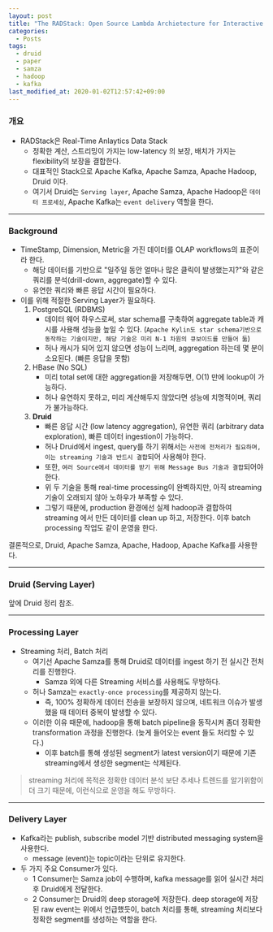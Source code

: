 ```yaml
---
layout: post
title: "The RADStack: Open Source Lambda Archietecture for Interactive Analystics"
categories:
  - Posts
tags:
  - druid
  - paper
  - samza
  - hadoop
  - kafka
last_modified_at: 2020-01-02T12:57:42+09:00
---
```




### 개요

- RADStack은 Real-Time Anlaytics Data Stack
  - 정확한 계산, 스트리밍이 가지는 low-latency 의 보장, 배치가 가지는 flexibility의 보장을 결합한다.
  - 대표적인 Stack으로 Apache Kafka, Apache Samza, Apache Hadoop, Druid 이다.
  - 여기서 Druid는 `Serving layer`, Apache Samza, Apache Hadoop은 `데이터 프로세싱`, Apache Kafka는 `event delivery` 역할을 한다.



<hr>

### Background

- TimeStamp, Dimension, Metric을 가진 데이터를 OLAP workflows의 표준이라 한다.
  - 해당 데이터를 기반으로 "일주일 동안 얼마나 많은 클릭이 발생했는지?"와 같은 쿼리를 분석(drill-down, aggregate)할 수 있다.
  - 유연한 쿼리와 빠른 응답 시간이 필요하다.
- 이를 위해 적절한 Serving Layer가 필요하다.
  1. PostgreSQL (RDBMS)
     - 데이터 웨어 하우스로써, star schema를 구축하여 aggregate table과 캐시를 사용해 성능을 높일 수 있다. (`Apache Kylin도 star schema기반으로 동작하는 기술이지만, 해당 기술은 미리 N-1 차원의 큐보이드를 만들어 둚`)
     - 허나 캐시가 되어 있지 않으면 성능이 느리며, aggregation 하는데 몇 분이 소요된다. (빠른 응답을 못함)
  2. HBase (No SQL)
     - 미리 total set에 대한 aggregation을 저장해두면, O(1) 만에 lookup이 가능하다.
     - 허나 유연하지 못하고, 미리 계산해두지 않았다면 성능에 치명적이며, 쿼리가 불가능하다.
  3. **Druid**
     - 빠른 응답 시간 (low latency aggregation), 유연한 쿼리 (arbitrary data exploration), 빠른 데이터 ingestion이 가능하다.
     - 허나 Druid에서 ingest, query를 하기 위해서는 `사전에 전처리가 필요하며, 이는 streaming 기술과 반드시 결합`되어 사용해야 한다.
     - 또한, `여러 Source에서 데이터를 받기 위해 Message Bus 기술과 결합`되어야 한다.
     - 위 두 기술을 통해 real-time processing이 완벽하지만, 아직 streaming 기술이 오래되지 않아 노하우가 부족할 수 있다. 
     - 그렇기 때문에, production 환경에선 실제 hadoop과 결합하여 streaming 에서 만든 데이터를 clean up 하고, 저장한다. 이후 batch processing 작업도 같이 운영을 한다.



결론적으로, Druid, Apache Samza, Apache, Hadoop, Apache Kafka를 사용한다. 



<hr>

### Druid (Serving Layer)

앞에 Druid 정리 참조.



<hr>

### Processing Layer

- Streaming 처리, Batch 처리
  - 여기선 Apache Samza를 통해 Druid로 데이터를 ingest 하기 전 실시간 전처리를 진행한다.
    - Samza 외에 다른 Streaming 서비스를 사용해도 무방하다.
  - 허나 Samza는 `exactly-once processing`를 제공하지 않는다.
    - 즉, 100% 정확하게 데이터 전송을 보장하지 않으며, 네트워크 이슈가 발생했을 때 데이터 중복이 발생할 수 있다.
  - 이러한 이유 때문에, hadoop을 통해 batch pipeline을 동작시켜 좀더 정확한 transformation 과정을 진행한다. (늦게 들어오는 event 들도 처리할 수 있다.)
    - 이후 batch를 통해 생성된 segment가 latest version이기 때문에 기존 streaming에서 생성한 segment는 삭제된다.

> streaming 처리에 목적은 정확한 데이터 분석 보단 추세나 트렌드를 알기위함이 더 크기 때문에, 이런식으로 운영을 해도 무방하다.



<hr>

### Delivery Layer

- Kafka라는 publish, subscribe model 기반 distributed messaging system을 사용한다.
  - message (event)는 topic이라는 단위로 유지한다.
- 두 가지 주요 Consumer가 있다.
  - 1 Consumer는 Samza job이 수행하며, kafka message를 읽어 실시간 처리 후 Druid에게 전달한다.
  - 2 Consumer는 Druid의 deep storage에 저장한다. deep storage에 저장된 raw event는 위에서 언급했듯이, batch 처리를 통해, streaming 처리보다 정확한 segment를 생성하는 역할을 한다.